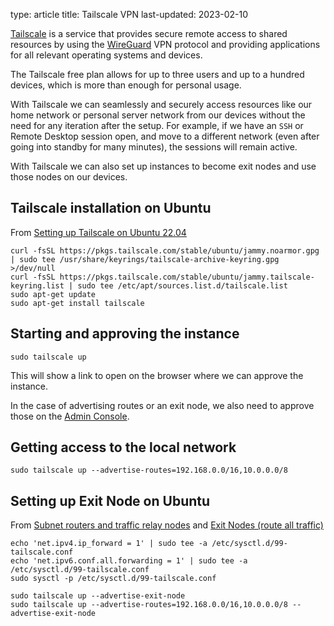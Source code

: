 type: article
title: Tailscale VPN
last-updated: 2023-02-10

[Tailscale](https://tailscale.com) is a service that provides secure remote access to shared resources by using the [WireGuard](https://www.wireguard.com) VPN protocol and providing applications for all relevant operating systems and devices.

The Tailscale free plan allows for up to three users and up to a hundred devices, which is more than enough for personal usage.

With Tailscale we can seamlessly and securely access resources like our home network or personal server network from our devices without the need for any iteration after the setup. For example, if we have an `SSH` or Remote Desktop session open, and move to a different network (even after going into standby for many minutes), the sessions will remain active.

With Tailscale we can also set up instances to become exit nodes and use those nodes on our devices.


## Tailscale installation on Ubuntu
From [Setting up Tailscale on Ubuntu 22.04](https://tailscale.com/kb/1187/install-ubuntu-2204/)
```
curl -fsSL https://pkgs.tailscale.com/stable/ubuntu/jammy.noarmor.gpg | sudo tee /usr/share/keyrings/tailscale-archive-keyring.gpg >/dev/null
curl -fsSL https://pkgs.tailscale.com/stable/ubuntu/jammy.tailscale-keyring.list | sudo tee /etc/apt/sources.list.d/tailscale.list
sudo apt-get update
sudo apt-get install tailscale
```

## Starting and approving the instance
```
sudo tailscale up
```
This will show a link to open on the browser where we can approve the instance.

In the case of advertising routes or an exit node, we also need to approve those on the [Admin Console](https://login.tailscale.com/admin/machines).


## Getting access to the local network
```
sudo tailscale up --advertise-routes=192.168.0.0/16,10.0.0.0/8
```

## Setting up Exit Node on Ubuntu
From [Subnet routers and traffic relay nodes](https://tailscale.com/kb/1019/subnets/?tab=linux#enable-ip-forwarding) and [Exit Nodes (route all traffic)](https://tailscale.com/kb/1103/exit-nodes/)
```
echo 'net.ipv4.ip_forward = 1' | sudo tee -a /etc/sysctl.d/99-tailscale.conf
echo 'net.ipv6.conf.all.forwarding = 1' | sudo tee -a /etc/sysctl.d/99-tailscale.conf
sudo sysctl -p /etc/sysctl.d/99-tailscale.conf

sudo tailscale up --advertise-exit-node
sudo tailscale up --advertise-routes=192.168.0.0/16,10.0.0.0/8 --advertise-exit-node
```

